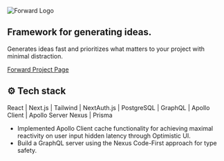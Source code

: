 ![Forward Logo](https://i.postimg.cc/C5BgxyHG/Untitled.png)



## Framework for generating ideas.

Generates ideas fast and prioritizes what matters to your project with minimal distraction.

[Forward Project Page](https://forward-next-project.vercel.app)

## ⚙️ Tech stack

React | Next.js | Tailwind | NextAuth.js | PostgreSQL | GraphQL | Apollo Client | Apollo Server Nexus | Prisma       

- Implemented Apollo Client cache functionality for achieving maximal reactivity on user input hidden latency through Optimistic UI.
- Build a GraphQL server using the Nexus Code-First approach for type safety.





